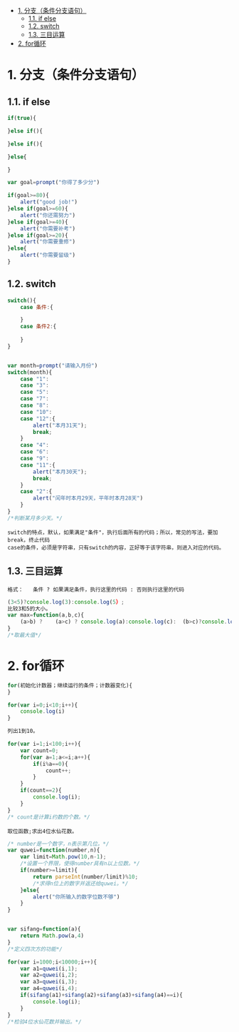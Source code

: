 <!-- TOC -->

- [1. 分支（条件分支语句）](#1-分支条件分支语句)
    - [1.1. if else](#11-if-else)
    - [1.2. switch](#12-switch)
    - [1.3. 三目运算](#13-三目运算)
- [2. for循环](#2-for循环)

<!-- /TOC -->
# 1. 分支（条件分支语句）
## 1.1. if else
```js
if(true){

}else if(){

}else if(){

}else{

}

var goal=prompt("你得了多少分")

if(goal>=80){
    alert("good job!")
}else if(goal>=60){
    alert("你还需努力")        
}else if(goal>=40){
    alert("你需要补考")        
}else if(goal>=20){
    alert("你需要重修")        
}else{
    alert("你需要留级")        
}
```

## 1.2. switch
```js
switch(){
    case 条件:{

    }
    case 条件2:{
        
    }
}


var month=prompt("请输入月份")
switch(month){
    case "1":
    case "3":
    case "5":
    case "7":
    case "8":
    case "10":
    case "12":{
        alert("本月31天");
        break;
    }
    case "4":
    case "6":
    case "9":
    case "11":{
        alert("本月30天");
        break;
    }
    case "2":{
        alert("闰年时本月29天，平年时本月28天")
    }
}
/*判断某月多少天。*/
```
    
    switch的特点，默认，如果满足"条件"，执行后面所有的代码；所以，常见的写法，要加break，终止代码
    case的条件，必须是字符串，只有switch的内容，正好等于该字符串，则进入对应的代码。
## 1.3. 三目运算

    格式：   条件 ? 如果满足条件，执行这里的代码 : 否则执行这里的代码
```js
(3<5)?console.log(3):console.log(5）;
比较3和5的大小。
var max=function(a,b,c){
    (a>b) ?    (a>c) ? console.log(a):console.log(c):  (b>c)?console.log(b):console.log(c)
}
/*取最大值*/
```
    

# 2. for循环
```js
for(初始化计数器；继续运行的条件；计数器变化){
}

for(var i=0;i<10;i++){
    console.log(i)
}

列出1到10。
```
```js
for(var i=1;i<100;i++){
    var count=0;
    for(var a=1;a<=i;a++){
        if(i%a==0){
            count++;
        }
    }
    if(count==2){
        console.log(i);
    }
}
/* count是计算i约数的个数。*/
```


    取位函数;求出4位水仙花数。
```js
/* number是一个数字，n表示第几位。*/
var quwei=function(number,n){
    var limit=Math.pow(10,n-1);
    /*设置一个界限，使得number具有n以上位数。*/
    if(number>=limit){
        return parseInt(number/limit)%10;
        /*求得n位上的数字并返还给quwei。*/    
    }else{
        alert("你所输入的数字位数不够")
    }
}


var sifang=function(a){
    return Math.pow(a,4)
}
/*定义四次方的功能*/

for(var i=1000;i<10000;i++){
    var a1=quwei(i,1);
    var a2=quwei(i,2);
    var a3=quwei(i,3);
    var a4=quwei(i,4);
    if(sifang(a1)+sifang(a2)+sifang(a3)+sifang(a4)==i){
        console.log(i);
    }
}
/*检验4位水仙花数并输出。*/
```
